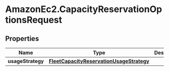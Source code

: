 # AmazonEc2.CapacityReservationOptionsRequest

## Properties

Name | Type | Description | Notes
------------ | ------------- | ------------- | -------------
**usageStrategy** | [**FleetCapacityReservationUsageStrategy**](FleetCapacityReservationUsageStrategy.md) |  | [optional] 


